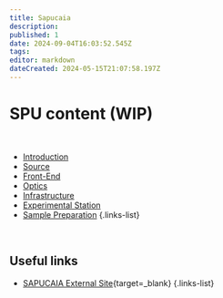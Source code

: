 ```yaml
---
title: Sapucaia
description: 
published: 1
date: 2024-09-04T16:03:52.545Z
tags: 
editor: markdown
dateCreated: 2024-05-15T21:07:58.197Z
---
```


# SPU content (WIP)
<br>

- [Introduction](/Beamlines/Sapucaia/spu_intro)
- [Source](/Beamlines/Sapucaia/spu_source)
- [Front-End](/Beamlines/Sapucaia/spu_frontend)
- [Optics](/Beamlines/Sapucaia/spu_optics)
- [Infrastructure](/Beamlines/Sapucaia/spu_infra)
- [Experimental Station](/Beamlines/Sapucaia/spu_exp_station)
- [Sample Preparation](/Beamlines/Sapucaia/spu_sample_prep)
{.links-list}

<br>

## Useful links

- [SAPUCAIA External Site](https://lnls.cnpem.br/grupos/sapucaia/){target=_blank}
{.links-list}